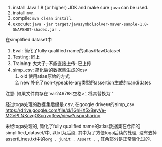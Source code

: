 1. install Java 1.8 (or higher) JDK and make sure `java` can be used.
2. install `mvn`.
3. compile: `mvn clean install`.
4. execute: `java -jar target/javasymbolsolver-maven-sample-1.0-SNAPSHOT-shaded.jar `.


在simplified dataset中
1.  Eval: 简化了fully qualified name的atlas/RawDataset
2.  Testing: 同上
3.  Training: ~~太大了, 不能直接上传.~~ 已上传
4.  simp_csv: 简化后的数据集生成的csv
    1.  old 使用atlas原始的方式
    2.  new 补充了non-typeable-arg类型的assertion生成的candidates

注意: 如果文件内存在'var24678<空格>', 将其替换为''

经过toga处理的数据集后缀是.csv, 在google drive中的simp_csv
https://drive.google.com/file/d/1GhHX5xBeyVe-MGePtiNKcvgOScqvg3ew/view?usp=sharing

未经toga处理的, 简化了fully qualified name的atlas数据集在仓库的simplified_dataset/中, 以txt为后缀.
其中为了方便toga后续的处理, 没有去掉assertLines.txt中的```org . junit . Assert . ```, 其余部分是正常简化过的. 

 